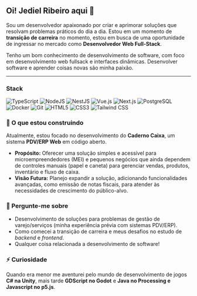 ## Oi! Jediel Ribeiro aqui 👋

Sou um desenvolvedor apaixonado por criar e aprimorar soluções que resolvam problemas práticos do dia a dia. Estou em um momento de **transição de carreira** no momento, estou em busca de uma oportunidade de ingressar no mercado como **Desenvolvedor Web Full-Stack**.

Tenho um bom conhecimento de desenvolvimento de software, com foco em desenvolvimento web fullsack e interfaces dinâmicas. Desenvolver software e aprender coisas novas são minha paixão. 

---

### Stack

![TypeScript](https://img.shields.io/badge/-TypeScript-3178C6?style=flat-square&logo=typescript&logoColor=white)
![NodeJS](https://img.shields.io/badge/-Node.js-339933?style=flat-square&logo=node.js&logoColor=white)
![NestJS](https://img.shields.io/badge/-NestJS-E0234E?style=flat-square&logo=nestjs&logoColor=white)
![Vue.js](https://img.shields.io/badge/-Vue.js-4FC08D?style=flat-square&logo=vue.js&logoColor=white)
![Next.js](https://img.shields.io/badge/-Next.js-000000?style=flat-square&logo=next.js&logoColor=white)
![PostgreSQL](https://img.shields.io/badge/-PostgreSQL-336791?style=flat-square&logo=postgresql&logoColor=white)
![Docker](https://img.shields.io/badge/-Docker-2496ED?style=flat-square&logo=docker&logoColor=white)
![Git](https://img.shields.io/badge/-Git-F05032?style=flat-square&logo=git&logoColor=white)
![HTML5](https://img.shields.io/badge/-HTML5-E34F26?style=flat-square&logo=html5&logoColor=white)
![CSS3](https://img.shields.io/badge/-CSS3-1572B6?style=flat-square&logo=css3&logoColor=white)
![Tailwind CSS](https://img.shields.io/badge/-Tailwind_CSS-06B6D4?style=flat-square&logo=tailwindcss&logoColor=white)

### 🔭 O que estou construindo

Atualmente, estou focado no desenvolvimento do **Caderno Caixa**, um sistema **PDV/ERP Web** em código aberto.

* **Propósito:** Oferecer uma solução simples e acessível para microempreendedores (MEI) e pequenos negócios que ainda dependem de controles manuais (papel e caneta) para gerenciar vendas, produtos, inventário e fluxo de caixa.
* **Visão Futura:** Planejo expandir a solução, adicionando funcionalidades avançadas, como emissão de notas fiscais, para atender às necessidades de crescimento do público-alvo.

### 💬 Pergunte-me sobre

* Desenvolvimento de soluções para problemas de gestão de varejo/serviços (minha experiência prévia com sistemas PDV/ERP).
* Como comecei a transição de carreira e meus desafios no estudo de *backend* e *frontend*.
* Qualquer coisa relacionada a desenvolvimento de software!

### ⚡ Curiosidade

Quando era menor me aventurei pelo mundo de desenvolvimento de jogos **C# na Unity**, mais tarde **GDScript no Godot** e **Java no Processing e Javascript no p5.js**.
